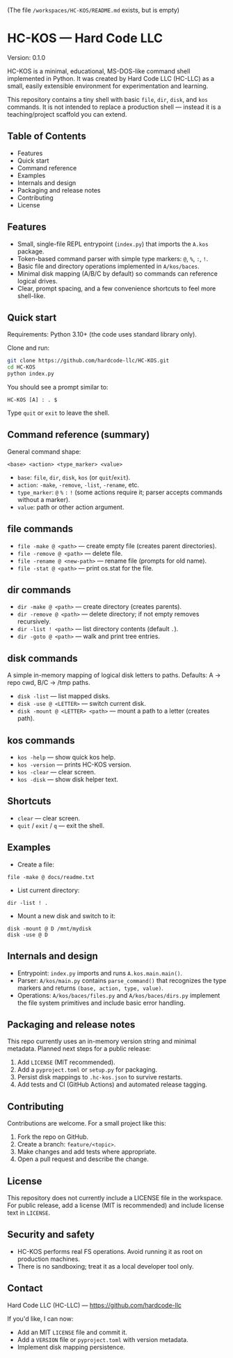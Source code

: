 (The file `/workspaces/HC-KOS/README.md` exists, but is empty)
# HC-KOS — Hard Code LLC

Version: 0.1.0

HC-KOS is a minimal, educational, MS-DOS-like command shell implemented in Python. It was created by Hard Code LLC (HC-LLC) as a small, easily extensible environment for experimentation and learning.

This repository contains a tiny shell with basic `file`, `dir`, `disk`, and `kos` commands. It is not intended to replace a production shell — instead it is a teaching/project scaffold you can extend.

Table of Contents
-----------------
- Features
- Quick start
- Command reference
- Examples
- Internals and design
- Packaging and release notes
- Contributing
- License

Features
--------
- Small, single-file REPL entrypoint (`index.py`) that imports the `A.kos` package.
- Token-based command parser with simple type markers: `@`, `%`, `:`, `!`.
- Basic file and directory operations implemented in `A/kos/baces`.
- Minimal disk mapping (A/B/C by default) so commands can reference logical drives.
- Clear, prompt spacing, and a few convenience shortcuts to feel more shell-like.

Quick start
-----------
Requirements: Python 3.10+ (the code uses standard library only).

Clone and run:

```bash
git clone https://github.com/hardcode-llc/HC-KOS.git
cd HC-KOS
python index.py
```

You should see a prompt similar to:

```
HC-KOS [A] : . $ 
```

Type `quit` or `exit` to leave the shell.

Command reference (summary)
---------------------------
General command shape:

```
<base> <action> <type_marker> <value>
```

- `base`: `file`, `dir`, `disk`, `kos` (or `quit`/`exit`).
- `action`: `-make`, `-remove`, `-list`, `-rename`, etc.
- `type_marker`: `@` `%` `:` `!` (some actions require it; parser accepts commands without a marker).
- `value`: path or other action argument.

file commands
-------------
- `file -make @ <path>` — create empty file (creates parent directories).
- `file -remove @ <path>` — delete file.
- `file -rename @ <new-path>` — rename file (prompts for old name).
- `file -stat @ <path>` — print os.stat for the file.

dir commands
------------
- `dir -make @ <path>` — create directory (creates parents).
- `dir -remove @ <path>` — delete directory; if not empty removes recursively.
- `dir -list ! <path>` — list directory contents (default `.`).
- `dir -goto @ <path>` — walk and print tree entries.

disk commands
-------------
A simple in-memory mapping of logical disk letters to paths. Defaults: A → repo cwd, B/C → /tmp paths.
- `disk -list` — list mapped disks.
- `disk -use @ <LETTER>` — switch current disk.
- `disk -mount @ <LETTER> <path>` — mount a path to a letter (creates path).

kos commands
------------
- `kos -help` — show quick kos help.
- `kos -version` — prints HC-KOS version.
- `kos -clear` — clear screen.
- `kos -disk` — show disk helper text.

Shortcuts
---------
- `clear` — clear screen.
- `quit` / `exit` / `q` — exit the shell.

Examples
--------
- Create a file:

```
file -make @ docs/readme.txt
```

- List current directory:

```
dir -list ! .
```

- Mount a new disk and switch to it:

```
disk -mount @ D /mnt/mydisk
disk -use @ D
```

Internals and design
---------------------
- Entrypoint: `index.py` imports and runs `A.kos.main.main()`.
- Parser: `A/kos/main.py` contains `parse_command()` that recognizes the type markers and returns `(base, action, type, value)`.
- Operations: `A/kos/baces/files.py` and `A/kos/baces/dirs.py` implement the file system primitives and include basic error handling.

Packaging and release notes
--------------------------
This repo currently uses an in-memory version string and minimal metadata.
Planned next steps for a public release:

1. Add `LICENSE` (MIT recommended).
2. Add a `pyproject.toml` or `setup.py` for packaging.
3. Persist disk mappings to `.hc-kos.json` to survive restarts.
4. Add tests and CI (GitHub Actions) and automated release tagging.

Contributing
------------
Contributions are welcome. For a small project like this:

1. Fork the repo on GitHub.
2. Create a branch: `feature/<topic>`.
3. Make changes and add tests where appropriate.
4. Open a pull request and describe the change.

License
-------
This repository does not currently include a LICENSE file in the workspace. For public release, add a license (MIT is recommended) and include license text in `LICENSE`.

Security and safety
-------------------
- HC-KOS performs real FS operations. Avoid running it as root on production machines.
- There is no sandboxing; treat it as a local developer tool only.

Contact
-------
Hard Code LLC (HC-LLC) — https://github.com/hardcode-llc

If you'd like, I can now:
- Add an MIT `LICENSE` file and commit it.
- Add a `VERSION` file or `pyproject.toml` with version metadata.
- Implement disk mapping persistence.
